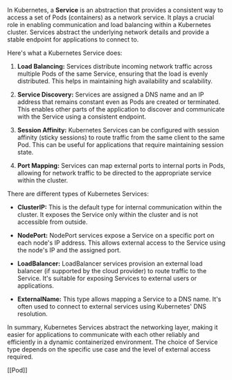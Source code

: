 In Kubernetes, a **Service** is an abstraction that provides a consistent way to access a set of Pods (containers) as a network service. It plays a crucial role in enabling communication and load balancing within a Kubernetes cluster. Services abstract the underlying network details and provide a stable endpoint for applications to connect to.

Here's what a Kubernetes Service does:

1. **Load Balancing:** Services distribute incoming network traffic across multiple Pods of the same Service, ensuring that the load is evenly distributed. This helps in maintaining high availability and scalability.

2. **Service Discovery:** Services are assigned a DNS name and an IP address that remains constant even as Pods are created or terminated. This enables other parts of the application to discover and communicate with the Service using a consistent endpoint.

3. **Session Affinity:** Kubernetes Services can be configured with session affinity (sticky sessions) to route traffic from the same client to the same Pod. This can be useful for applications that require maintaining session state.

4. **Port Mapping:** Services can map external ports to internal ports in Pods, allowing for network traffic to be directed to the appropriate service within the cluster.

There are different types of Kubernetes Services:

- **ClusterIP:** This is the default type for internal communication within the cluster. It exposes the Service only within the cluster and is not accessible from outside.

- **NodePort:** NodePort services expose a Service on a specific port on each node's IP address. This allows external access to the Service using the node's IP and the assigned port.

- **LoadBalancer:** LoadBalancer services provision an external load balancer (if supported by the cloud provider) to route traffic to the Service. It's suitable for exposing Services to external users or applications.

- **ExternalName:** This type allows mapping a Service to a DNS name. It's often used to connect to external services using Kubernetes' DNS resolution.

In summary, Kubernetes Services abstract the networking layer, making it easier for applications to communicate with each other reliably and efficiently in a dynamic containerized environment. The choice of Service type depends on the specific use case and the level of external access required.

[[Pod]]